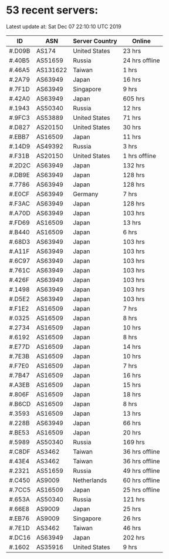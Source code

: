# 53 recent servers:

Latest update at: Sat Dec 07 22:10:10 UTC 2019

| ID | ASN | Server Country | Online |
| -- | --- | -------------- | ------ |
| #.D09B | AS174 | United States | 23 hrs |
| #.40B5 | AS51659 | Russia | 24 hrs offline |
| #.46A5 | AS131622 | Taiwan | 1 hrs |
| #.2A79 | AS63949 | Japan | 16 hrs |
| #.7F1D | AS63949 | Singapore | 9 hrs |
| #.42A0 | AS63949 | Japan | 605 hrs |
| #.1943 | AS50340 | Russia | 12 hrs |
| #.9FC3 | AS53889 | United States | 71 hrs |
| #.D827 | AS20150 | United States | 30 hrs |
| #.EBB7 | AS16509 | Japan | 11 hrs |
| #.14D9 | AS49392 | Russia | 3 hrs |
| #.F31B | AS20150 | United States | 1 hrs offline |
| #.2D2C | AS63949 | Japan | 132 hrs |
| #.DB9E | AS63949 | Japan | 128 hrs |
| #.7786 | AS63949 | Japan | 128 hrs |
| #.E0CF | AS63949 | Germany | 7 hrs |
| #.F3AC | AS63949 | Japan | 128 hrs |
| #.A70D | AS63949 | Japan | 103 hrs |
| #.FD69 | AS16509 | Japan | 13 hrs |
| #.B440 | AS16509 | Japan | 6 hrs |
| #.68D3 | AS63949 | Japan | 103 hrs |
| #.A11F | AS63949 | Japan | 103 hrs |
| #.6C97 | AS63949 | Japan | 103 hrs |
| #.761C | AS63949 | Japan | 103 hrs |
| #.426F | AS63949 | Japan | 103 hrs |
| #.1498 | AS63949 | Japan | 103 hrs |
| #.D5E2 | AS63949 | Japan | 103 hrs |
| #.F1E2 | AS16509 | Japan | 7 hrs |
| #.0325 | AS16509 | Japan | 8 hrs |
| #.2734 | AS16509 | Japan | 10 hrs |
| #.6192 | AS16509 | Japan | 8 hrs |
| #.E77D | AS16509 | Japan | 14 hrs |
| #.7E3B | AS16509 | Japan | 10 hrs |
| #.F7E0 | AS16509 | Japan | 7 hrs |
| #.7B47 | AS16509 | Japan | 16 hrs |
| #.A3EB | AS16509 | Japan | 15 hrs |
| #.806F | AS16509 | Japan | 18 hrs |
| #.B6CD | AS16509 | Japan | 8 hrs |
| #.3593 | AS16509 | Japan | 13 hrs |
| #.228B | AS63949 | Japan | 66 hrs |
| #.BE53 | AS16509 | Japan | 20 hrs |
| #.5989 | AS50340 | Russia | 169 hrs |
| #.C8DF | AS3462 | Taiwan | 36 hrs offline |
| #.43E4 | AS3462 | Taiwan | 36 hrs offline |
| #.2321 | AS51659 | Russia | 49 hrs offline |
| #.C450 | AS9009 | Netherlands | 60 hrs offline |
| #.7CC5 | AS16509 | Japan | 25 hrs offline |
| #.653A | AS50340 | Russia | 121 hrs |
| #.66E8 | AS9009 | Japan | 25 hrs |
| #.EB76 | AS9009 | Singapore | 26 hrs |
| #.7E1D | AS3462 | Taiwan | 46 hrs |
| #.DC16 | AS63949 | Japan | 202 hrs |
| #.1602 | AS35916 | United States | 9 hrs |


